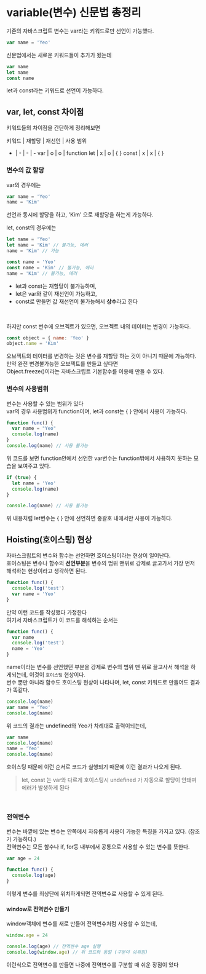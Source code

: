 # variable(변수) 신문법 총정리
기존의 자바스크립트 변수는 var라는 키워드로만 선언이 가능했다.
<br />

```javascript
var name = 'Yeo'
```

신문법에서는 새로운 키워드들이 추가가 됬는데
<br />
```javascript
var name
let name
const name
```

let과 const라는 키워드로 선언이 가능하다.
<br />

## var, let, const 차이점
키워드들의 차이점을 간단하게 정리해보면
<br />

키워드 | 재할당 | 재선언 | 사용 범위
- | - | - | -
var | o | o | function
let | x | o | { }
const | x | x | { }

### 변수의 값 할당
var의 경우에는

```javascript
var name = 'Yeo'
name = 'Kim'
```

선언과 동시에 할당을 하고, 'Kim' 으로 재할당을 하는게 가능하다.
<br />

let, const의 경우에는

```javascript
let name = 'Yeo'
let name = 'Kim' // 불가능, 에러
name = 'Kim' // 가능

const name = 'Yeo'
const name = 'Kim' // 불가능, 에러
name = 'Kim' // 불가능, 에러
```

- let과 const는 재할당이 불가능하며,
- let은 var와 같이 재선언이 가능하고,
- const로 만들면 값 재선언이 불가능해서 **상수**라고 한다
<br />

하지만 const 변수에 오브젝트가 있으면, 오브젝트 내의 데이터는 변경이 가능하다.
<br />

```javascript
const object = { name: 'Yeo' }
object.name = 'Kim'
```

오브젝트의 테이터를 변경하는 것은 변수를 재할당 하는 것이 아니기 때문에 가능하다.
<br />
만약 완전 변경불가능한 오브젝트를 만들고 싶다면
<br />
Object.freeze()이라는 자바스크립트 기본함수를 이용해 만들 수 있다.
<br />

### 변수의 사용범위
변수는 사용할 수 있는 범위가 있다
<br /> 
var의 경우 사용범위가 function이며, let과 const는 { } 안에서 사용이 가능하다.
<br />

```javascript
function func() {
  var name = "Yeo"
  console.log(name) 
}
console.log(name) // 사용 불가능
```

위 코드를 보면 function안에서 선언한 var변수는 function밖에서 사용하지 못하는 모습을 보여주고 있다.
<br />

```javascript
if (true) {
  let name = 'Yeo'
  console.log(name)
}

console.log(name) // 사용 불가능
```

위 내용처럼 let변수는 { } 안에 선언하면 중괄호 내에서만 사용이 가능하다.
<br />

## Hoisting(호이스팅) 현상
자바스크립트의 변수와 함수는 선언하면 호이스팅이라는 현상이 일어난다. 
<br />
호이스팅은 변수나 함수의 **선언부분**을 변수의 범위 맨위로 강제로 끌고가서 가장 먼저 해석하는 현상이라고 생각하면 된다. 
<br />

```javascript
function func() {
  console.log('test')
  var name = 'Yeo'
}
```
만약 이런 코드를 작성했다 가정한다 <br />
여기서 자바스크립트가 이 코드를 해석하는 순서는

```javascript
function func() {
  var name
  console.log('test')
  name = 'Yeo'
}
```

name이라는 변수를 선언했던 부분을 강제로 변수의 범위 맨 위로 끌고사서 해석을 하게되는데, 이것이 `호이스팅` 현상이다.
<br />
변수 뿐만 아니라 함수도 호이스팅 현상이 나타나며, let, const 키워드로 만들어도 결과가 똑같다.
<br />

```javascript
console.log(name)
var name = 'Yeo'
console.log(name)
```

위 코드의 결과는 undefined와 Yeo가 차례대로 출력이되는데,
<br />

```javascript
var name
console.log(name)
name = 'Yeo'
console.log(name)
```

호이스팅 때문에 이런 순서로 코드가 실행되기 때문에 이런 결과가 나오게 된다.
<br />
> let, const 는 var와 다르게 호이스팅시 undefined 가 자동으로 할당이 안돼며 에러가 발생하게 된다
<br />

### 전역변수
변수는 바깥에 있는 변수는 안쪽에서 자유롭게 사용이 가능한 특징을 가지고 있다. (참조가 가능하다.)
<br />
전역변수는 모든 함수나 if, for등 내부에서 공통으로 사용할 수 있는 변수를 뜻한다.
<br />

```javascript
var age = 24

function func() {
  console.log(age)
}
```

이렇게 변수를 최상단에 위치하게되면 전역변수로 사용할 수 있게 된다. 
<br />

#### window로 전역변수 만들기
window객체에 변수를 새로 만들어 전역변수처럼 사용할 수 있는데,
<br />

```javascript
window.age = 24

console.log(age) // 전역변수 age 실행
console.log(window.age) // 위 코드와 동일 (구분이 쉬워짐)
```

이런식으로 전역변수를 만들면 나중에 전역변수를 구분할 때 쉬운 장점이 있다


